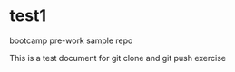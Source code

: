 # test1
bootcamp pre-work sample repo



This is a test document for git clone and git push exercise

